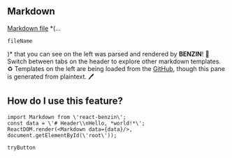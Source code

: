## Markdown
[Markdown file](${url}) *(...
```react
fileName
```
)* that you can see on the left was parsed and rendered by **BENZIN**! :rocket:
Switch between tabs on the header to explore other markdown templates. :recycle:
Templates on the left are being loaded from the [GitHub](https://github.com), though this pane is generated from plaintext. :pen:
## How do I use this feature?
```
import Markdown from \'react-benzin\';
const data = \'# Header\\nHello, *world!*\';
ReactDOM.render(<Markdown data={data}/>, document.getElementById(\'root\'));
```
```react
tryButton
```
